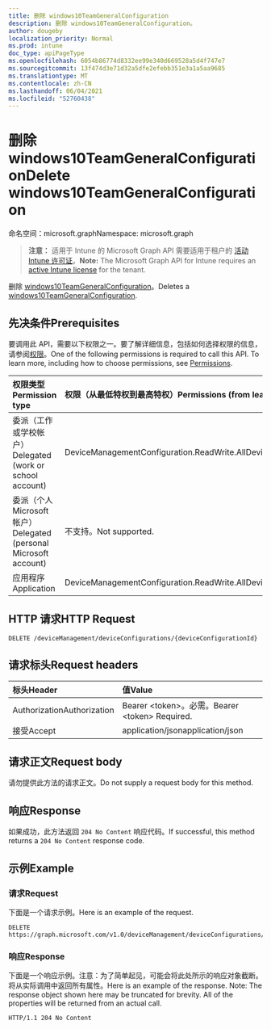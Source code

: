 ```yaml
---
title: 删除 windows10TeamGeneralConfiguration
description: 删除 windows10TeamGeneralConfiguration。
author: dougeby
localization_priority: Normal
ms.prod: intune
doc_type: apiPageType
ms.openlocfilehash: 6054b86774d8332ee99e340d669528a5d4f747e7
ms.sourcegitcommit: 13f474d3e71d32a5dfe2efebb351e3a1a5aa9685
ms.translationtype: MT
ms.contentlocale: zh-CN
ms.lasthandoff: 06/04/2021
ms.locfileid: "52760438"
---
```

# <a name="delete-windows10teamgeneralconfiguration"></a><span data-ttu-id="e0b72-103">删除 windows10TeamGeneralConfiguration</span><span class="sxs-lookup"><span data-stu-id="e0b72-103">Delete windows10TeamGeneralConfiguration</span></span>

<span data-ttu-id="e0b72-104">命名空间：microsoft.graph</span><span class="sxs-lookup"><span data-stu-id="e0b72-104">Namespace: microsoft.graph</span></span>

> <span data-ttu-id="e0b72-105">**注意：** 适用于 Intune 的 Microsoft Graph API 需要适用于租户的 [活动 Intune 许可证](https://go.microsoft.com/fwlink/?linkid=839381)。</span><span class="sxs-lookup"><span data-stu-id="e0b72-105">**Note:** The Microsoft Graph API for Intune requires an [active Intune license](https://go.microsoft.com/fwlink/?linkid=839381) for the tenant.</span></span>

<span data-ttu-id="e0b72-106">删除 [windows10TeamGeneralConfiguration](../resources/intune-deviceconfig-windows10teamgeneralconfiguration.md)。</span><span class="sxs-lookup"><span data-stu-id="e0b72-106">Deletes a [windows10TeamGeneralConfiguration](../resources/intune-deviceconfig-windows10teamgeneralconfiguration.md).</span></span>

## <a name="prerequisites"></a><span data-ttu-id="e0b72-107">先决条件</span><span class="sxs-lookup"><span data-stu-id="e0b72-107">Prerequisites</span></span>
<span data-ttu-id="e0b72-p101">要调用此 API，需要以下权限之一。要了解详细信息，包括如何选择权限的信息，请参阅[权限](/graph/permissions-reference)。</span><span class="sxs-lookup"><span data-stu-id="e0b72-p101">One of the following permissions is required to call this API. To learn more, including how to choose permissions, see [Permissions](/graph/permissions-reference).</span></span>

|<span data-ttu-id="e0b72-110">权限类型</span><span class="sxs-lookup"><span data-stu-id="e0b72-110">Permission type</span></span>|<span data-ttu-id="e0b72-111">权限（从最低特权到最高特权）</span><span class="sxs-lookup"><span data-stu-id="e0b72-111">Permissions (from least to most privileged)</span></span>|
|:---|:---|
|<span data-ttu-id="e0b72-112">委派（工作或学校帐户）</span><span class="sxs-lookup"><span data-stu-id="e0b72-112">Delegated (work or school account)</span></span>|<span data-ttu-id="e0b72-113">DeviceManagementConfiguration.ReadWrite.All</span><span class="sxs-lookup"><span data-stu-id="e0b72-113">DeviceManagementConfiguration.ReadWrite.All</span></span>|
|<span data-ttu-id="e0b72-114">委派（个人 Microsoft 帐户）</span><span class="sxs-lookup"><span data-stu-id="e0b72-114">Delegated (personal Microsoft account)</span></span>|<span data-ttu-id="e0b72-115">不支持。</span><span class="sxs-lookup"><span data-stu-id="e0b72-115">Not supported.</span></span>|
|<span data-ttu-id="e0b72-116">应用程序</span><span class="sxs-lookup"><span data-stu-id="e0b72-116">Application</span></span>|<span data-ttu-id="e0b72-117">DeviceManagementConfiguration.ReadWrite.All</span><span class="sxs-lookup"><span data-stu-id="e0b72-117">DeviceManagementConfiguration.ReadWrite.All</span></span>|

## <a name="http-request"></a><span data-ttu-id="e0b72-118">HTTP 请求</span><span class="sxs-lookup"><span data-stu-id="e0b72-118">HTTP Request</span></span>
<!-- {
  "blockType": "ignored"
}
-->
``` http
DELETE /deviceManagement/deviceConfigurations/{deviceConfigurationId}
```

## <a name="request-headers"></a><span data-ttu-id="e0b72-119">请求标头</span><span class="sxs-lookup"><span data-stu-id="e0b72-119">Request headers</span></span>
|<span data-ttu-id="e0b72-120">标头</span><span class="sxs-lookup"><span data-stu-id="e0b72-120">Header</span></span>|<span data-ttu-id="e0b72-121">值</span><span class="sxs-lookup"><span data-stu-id="e0b72-121">Value</span></span>|
|:---|:---|
|<span data-ttu-id="e0b72-122">Authorization</span><span class="sxs-lookup"><span data-stu-id="e0b72-122">Authorization</span></span>|<span data-ttu-id="e0b72-123">Bearer &lt;token&gt;。必需。</span><span class="sxs-lookup"><span data-stu-id="e0b72-123">Bearer &lt;token&gt; Required.</span></span>|
|<span data-ttu-id="e0b72-124">接受</span><span class="sxs-lookup"><span data-stu-id="e0b72-124">Accept</span></span>|<span data-ttu-id="e0b72-125">application/json</span><span class="sxs-lookup"><span data-stu-id="e0b72-125">application/json</span></span>|

## <a name="request-body"></a><span data-ttu-id="e0b72-126">请求正文</span><span class="sxs-lookup"><span data-stu-id="e0b72-126">Request body</span></span>
<span data-ttu-id="e0b72-127">请勿提供此方法的请求正文。</span><span class="sxs-lookup"><span data-stu-id="e0b72-127">Do not supply a request body for this method.</span></span>

## <a name="response"></a><span data-ttu-id="e0b72-128">响应</span><span class="sxs-lookup"><span data-stu-id="e0b72-128">Response</span></span>
<span data-ttu-id="e0b72-129">如果成功，此方法返回 `204 No Content` 响应代码。</span><span class="sxs-lookup"><span data-stu-id="e0b72-129">If successful, this method returns a `204 No Content` response code.</span></span>

## <a name="example"></a><span data-ttu-id="e0b72-130">示例</span><span class="sxs-lookup"><span data-stu-id="e0b72-130">Example</span></span>

### <a name="request"></a><span data-ttu-id="e0b72-131">请求</span><span class="sxs-lookup"><span data-stu-id="e0b72-131">Request</span></span>
<span data-ttu-id="e0b72-132">下面是一个请求示例。</span><span class="sxs-lookup"><span data-stu-id="e0b72-132">Here is an example of the request.</span></span>
``` http
DELETE https://graph.microsoft.com/v1.0/deviceManagement/deviceConfigurations/{deviceConfigurationId}
```

### <a name="response"></a><span data-ttu-id="e0b72-133">响应</span><span class="sxs-lookup"><span data-stu-id="e0b72-133">Response</span></span>
<span data-ttu-id="e0b72-p102">下面是一个响应示例。注意：为了简单起见，可能会将此处所示的响应对象截断。将从实际调用中返回所有属性。</span><span class="sxs-lookup"><span data-stu-id="e0b72-p102">Here is an example of the response. Note: The response object shown here may be truncated for brevity. All of the properties will be returned from an actual call.</span></span>
``` http
HTTP/1.1 204 No Content
```




